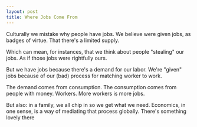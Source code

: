 ```yaml
---
layout: post
title: Where Jobs Come From
---
```

Culturally we mistake why people have jobs.
We believe were given jobs,
as badges of virtue.
That there's a limited supply.

Which can mean,
for instances,
that we think about people
"stealing" our jobs.
As if those jobs were rightfully ours.

But we have jobs
because there's a demand for our labor.
We're "given" jobs
because of our (bad) process for matching worker to work.

The demand comes from consumption.
The consumption comes from people with money.
Workers.
More workers is more jobs.

But also:
in a family, we all chip in so we get what we need.
Economics, in one sense, is a way of mediating that process globally.
There's something lovely there
